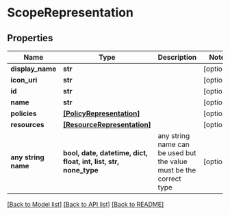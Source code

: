 # ScopeRepresentation


## Properties
Name | Type | Description | Notes
------------ | ------------- | ------------- | -------------
**display_name** | **str** |  | [optional] 
**icon_uri** | **str** |  | [optional] 
**id** | **str** |  | [optional] 
**name** | **str** |  | [optional] 
**policies** | [**[PolicyRepresentation]**](PolicyRepresentation.md) |  | [optional] 
**resources** | [**[ResourceRepresentation]**](ResourceRepresentation.md) |  | [optional] 
**any string name** | **bool, date, datetime, dict, float, int, list, str, none_type** | any string name can be used but the value must be the correct type | [optional]

[[Back to Model list]](../README.md#documentation-for-models) [[Back to API list]](../README.md#documentation-for-api-endpoints) [[Back to README]](../README.md)



